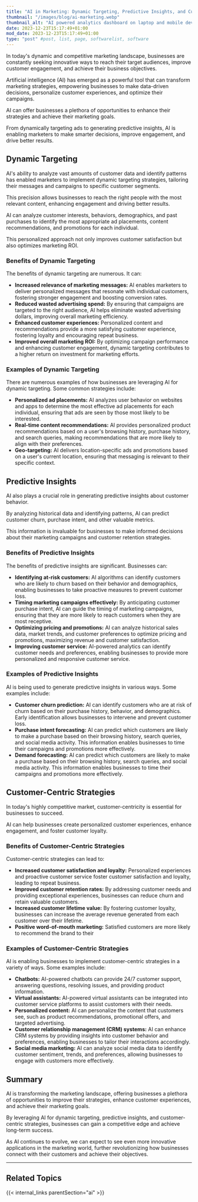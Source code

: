 ```yaml
---
title: "AI in Marketing: Dynamic Targeting, Predictive Insights, and Customer-Centric Strategies"
thumbnail: "/images/blog/ai-marketing.webp"
thumbnail_alt: "AI powered analytics dashboard on laptop and mobile device"
date: 2023-12-23T15:17:49+01:00
mod_date: 2023-12-23T15:17:49+01:00
type: "post" #post, list, page, softwarelist, software
---
```


In today's dynamic and competitive marketing landscape, businesses are constantly seeking innovative ways to reach their target audiences, improve customer engagement, and achieve their business objectives.

Artificial intelligence (AI) has emerged as a powerful tool that can transform marketing strategies, empowering businesses to make data-driven decisions, personalize customer experiences, and optimize their campaigns.

AI can offer businesses a plethora of opportunities to enhance their strategies and achieve their marketing goals.

From dynamically targeting ads to generating predictive insights, AI is enabling marketers to make smarter decisions, improve engagement, and drive better results.

## Dynamic Targeting

AI's ability to analyze vast amounts of customer data and identify patterns has enabled marketers to implement dynamic targeting strategies, tailoring their messages and campaigns to specific customer segments.

This precision allows businesses to reach the right people with the most relevant content, enhancing engagement and driving better results.

AI can analyze customer interests, behaviors, demographics, and past purchases to identify the most appropriate ad placements, content recommendations, and promotions for each individual.

This personalized approach not only improves customer satisfaction but also optimizes marketing ROI.

### Benefits of Dynamic Targeting

The benefits of dynamic targeting are numerous. It can:

- **Increased relevance of marketing messages:** AI enables marketers to deliver personalized messages that resonate with individual customers, fostering stronger engagement and boosting conversion rates.
- **Reduced wasted advertising spend:** By ensuring that campaigns are targeted to the right audience, AI helps eliminate wasted advertising dollars, improving overall marketing efficiency.
- **Enhanced customer experiences:** Personalized content and recommendations provide a more satisfying customer experience, fostering loyalty and encouraging repeat business.
- **Improved overall marketing ROI:** By optimizing campaign performance and enhancing customer engagement, dynamic targeting contributes to a higher return on investment for marketing efforts.

### Examples of Dynamic Targeting

There are numerous examples of how businesses are leveraging AI for dynamic targeting. Some common strategies include:

- **Personalized ad placements:** AI analyzes user behavior on websites and apps to determine the most effective ad placements for each individual, ensuring that ads are seen by those most likely to be interested.
- **Real-time content recommendations:** AI provides personalized product recommendations based on a user's browsing history, purchase history, and search queries, making recommendations that are more likely to align with their preferences.
- **Geo-targeting:** AI delivers location-specific ads and promotions based on a user's current location, ensuring that messaging is relevant to their specific context.

## Predictive Insights

AI also plays a crucial role in generating predictive insights about customer behavior.

By analyzing historical data and identifying patterns, AI can predict customer churn, purchase intent, and other valuable metrics.

This information is invaluable for businesses to make informed decisions about their marketing campaigns and customer retention strategies.

### Benefits of Predictive Insights

The benefits of predictive insights are significant. Businesses can:

- **Identifying at-risk customers:** AI algorithms can identify customers who are likely to churn based on their behavior and demographics, enabling businesses to take proactive measures to prevent customer loss.
- **Timing marketing campaigns effectively:** By anticipating customer purchase intent, AI can guide the timing of marketing campaigns, ensuring that they are more likely to reach customers when they are most receptive.
- **Optimizing pricing and promotions:** AI can analyze historical sales data, market trends, and customer preferences to optimize pricing and promotions, maximizing revenue and customer satisfaction.
- **Improving customer service:** AI-powered analytics can identify customer needs and preferences, enabling businesses to provide more personalized and responsive customer service.

### Examples of Predictive Insights

AI is being used to generate predictive insights in various ways. Some examples include:

- **Customer churn prediction:** AI can identify customers who are at risk of churn based on their purchase history, behavior, and demographics. Early identification allows businesses to intervene and prevent customer loss.
- **Purchase intent forecasting:** AI can predict which customers are likely to make a purchase based on their browsing history, search queries, and social media activity. This information enables businesses to time their campaigns and promotions more effectively.
- **Demand forecasting:** AI can predict which customers are likely to make a purchase based on their browsing history, search queries, and social media activity. This information enables businesses to time their campaigns and promotions more effectively.

## Customer-Centric Strategies

In today's highly competitive market, customer-centricity is essential for businesses to succeed.

AI can help businesses create personalized customer experiences, enhance engagement, and foster customer loyalty.

### Benefits of Customer-Centric Strategies

Customer-centric strategies can lead to:

- **Increased customer satisfaction and loyalty:** Personalized experiences and proactive customer service foster customer satisfaction and loyalty, leading to repeat business.
- **Improved customer retention rates:** By addressing customer needs and providing exceptional experiences, businesses can reduce churn and retain valuable customers.
- **Increased customer lifetime value:** By fostering customer loyalty, businesses can increase the average revenue generated from each customer over their lifetime.
- **Positive word-of-mouth marketing:** Satisfied customers are more likely to recommend the brand to their

### Examples of Customer-Centric Strategies

AI is enabling businesses to implement customer-centric strategies in a variety of ways. Some examples include:

- **Chatbots:** AI-powered chatbots can provide 24/7 customer support, answering questions, resolving issues, and providing product information.
- **Virtual assistants:** AI-powered virtual assistants can be integrated into customer service platforms to assist customers with their needs.
- **Personalized content:** AI can personalize the content that customers see, such as product recommendations, promotional offers, and targeted advertising.
- **Customer relationship management (CRM) systems:** AI can enhance CRM systems by providing insights into customer behavior and preferences, enabling businesses to tailor their interactions accordingly.
- **Social media marketing:** AI can analyze social media data to identify customer sentiment, trends, and preferences, allowing businesses to engage with customers more effectively.

## Summary

AI is transforming the marketing landscape, offering businesses a plethora of opportunities to improve their strategies, enhance customer experiences, and achieve their marketing goals.

By leveraging AI for dynamic targeting, predictive insights, and customer-centric strategies, businesses can gain a competitive edge and achieve long-term success.

As AI continues to evolve, we can expect to see even more innovative applications in the marketing world, further revolutionizing how businesses connect with their customers and achieve their objectives.

---

## Related Topics

{{< internal_links parentSection="ai" >}}
